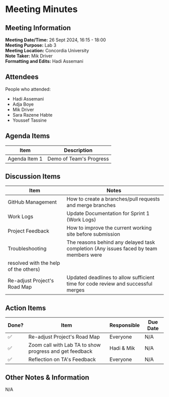 # Meeting Minutes
## Meeting Information
**Meeting Date/Time:** 26 Sept 2024, 16:15 - 18:00   
**Meeting Purpose:** Lab 3   
**Meeting Location:** Concordia University   
**Note Taker:** Mik Driver   
**Formatting and Edits:** Hadi Assemani   

## Attendees
People who attended:
- Hadi Assemani
- Adja Boye
- Mik Driver
- Sara Razene Habte
- Youssef Tassine

## Agenda Items

Item | Description
---- | ----
Agenda Item 1 | Demo of Team's Progress

## Discussion Items
Item | Notes |
---- | ---- |
GitHub Management | How to create a branches/pull requests and merge branches |
Work Logs | Update Documentation for Sprint 1 (Work Logs) |
Project Feedback | How to improve the current working site before submission | 
Troubleshooting | The reasons behind any delayed task completion (Any issues faced by team members were
resolved with the help of the others) |
Re-adjust Project's Road Map | Updated deadlines to allow sufficient time for code review and successful merges |

## Action Items
| Done? | Item | Responsible | Due Date |
| ---- | ---- | ---- | ---- |
| ✅ | Re-adjust Project's Road Map | Everyone | N/A |
| ✅ | Zoom call with Lab TA to show progress and get feedback | Hadi & Mik | N/A |
| ✅ | Reflection on TA's Feedback | Everyone | N/A |

## Other Notes & Information
N/A
